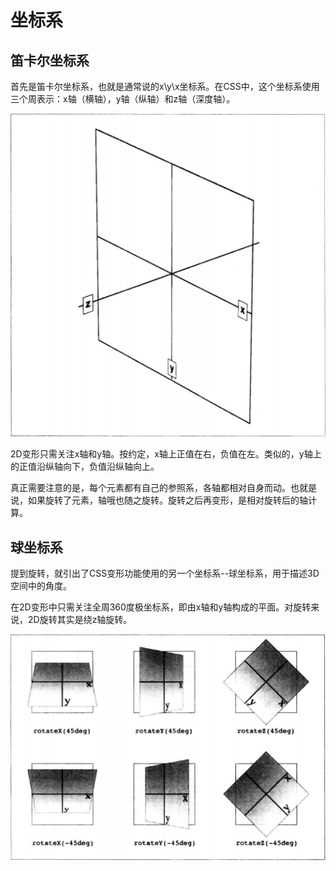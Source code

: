 # 坐标系

## 笛卡尔坐标系

首先是笛卡尔坐标系，也就是通常说的x\y\x坐标系。在CSS中，这个坐标系使用三个周表示：x轴（横轴），y轴（纵轴）和z轴（深度轴）。

![](笛卡尔坐标系.png)

2D变形只需关注x轴和y轴。按约定，x轴上正值在右，负值在左。类似的，y轴上的正值沿纵轴向下，负值沿纵轴向上。

真正需要注意的是，每个元素都有自己的参照系，各轴都相对自身而动。也就是说，如果旋转了元素，轴哦也随之旋转。旋转之后再变形，是相对旋转后的轴计算。

## 球坐标系

提到旋转，就引出了CSS变形功能使用的另一个坐标系--球坐标系，用于描述3D空间中的角度。

在2D变形中只需关注全周360度极坐标系，即由x轴和y轴构成的平面。对旋转来说，2D旋转其实是绕z轴旋转。

![](旋转示例.png)
